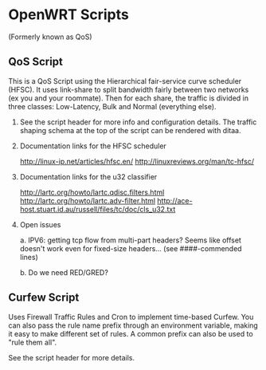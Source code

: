 # OpenWRT Scripts

(Formerly known as QoS)

## QoS Script

This is a QoS Script using the Hierarchical fair-service curve scheduler
(HFSC). It uses link-share to split bandwidth fairly between two networks (ex
you and your roommate). Then for each share, the traffic is divided in three
classes: Low-Latency, Bulk and Normal (everything else).


1. See the script header for more info and configuration details. The traffic
   shaping schema at the top of the script can be rendered with ditaa.


2. Documentation links for the HFSC scheduler

   http://linux-ip.net/articles/hfsc.en/
   http://linuxreviews.org/man/tc-hfsc/


3. Documentation links for the u32 classifier

   http://lartc.org/howto/lartc.qdisc.filters.html
   http://lartc.org/howto/lartc.adv-filter.html
   http://ace-host.stuart.id.au/russell/files/tc/doc/cls_u32.txt


4. Open issues

   a. IPV6: getting tcp flow from multi-part headers? Seems like offset doesn't
	work even for fixed-size headers... (see ####-commended lines)

   b. Do we need RED/GRED?

## Curfew Script

Uses Firewall Traffic Rules and Cron to implement time-based Curfew. You can
also pass the rule name prefix through an environment variable, making it easy
to make different set of rules. A common prefix can also be used to "rule them
all".

See the script header for more details.

